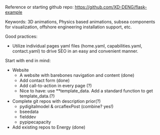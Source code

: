 Reference or starting github repo:
https://github.com/XD-DENG/flask-example

Keywords: 3D animations, Physics based animations, subsea components for visualization, offshore engineering installation support, etc.


Good practices:
- Utilize individual pages yaml files (home.yaml, capabilities.yaml, contact.yaml) to drive SEO in an easy and convenient manner.

Start with end in mind:
- Website
    - A website with barebones navigation and content (done)
    - Add contact form (done)
    - Add call-to-action in every page (?)
    - Nice to have: use **template_data. Add a standard function to get template_data.(?)
- Complete git repos with description prior(?)
    - pydigitalmodel & orcaflexPost (combine? yes!)
    - bseedata
    - fielddev
    - pypipecapacity
- Add existing repos to Energy (done)
